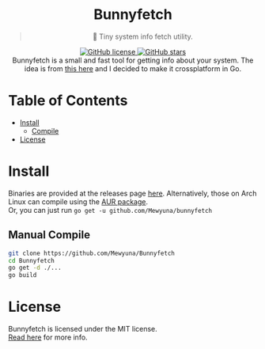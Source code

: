 <div align="center">
	<h1>Bunnyfetch</h1>
	<blockquote align="center">🐰 Tiny system info fetch utility.</blockquote>
	<p>
		<a href="https://github.com/Mewyuna/Bunnyfetch/blob/master/LICENSE">
			<img alt="GitHub license" src="https://img.shields.io/github/license/Mewyuna/Bunnyfetch?style=for-the-badge">
		</a>
		<a href="https://github.com/Mewyuna/Bunnyfetch/stargazers">
			<img alt="GitHub stars" src="https://img.shields.io/github/stars/Mewyuna/Bunnyfetch?style=for-the-badge">
		</a>
		<br>
<!--		<a href="https://github.com/Mewyuna/Bunnyfetch/actions">
			<img alt="Windows Build Status" src="https://img.shields.io/github/workflow/status/Mewyuna/Bunnyfetch/Windows%20Build?style=flat-square&logo=github&label=Windows">
		</a>
		<a href="https://github.com/Mewyuna/Bunnyfetch/actions">
			<img alt="GNU/Linux Build Status" src="https://img.shields.io/github/workflow/status/Mewyuna/Bunnyfetch/Linux%20Build?style=flat-square&logo=github&label=GNU/Linux">
		</a>
		<a href="https://github.com/Mewyuna/Bunnyfetch/actions">
			<img alt="MacOS Build Status" src="https://img.shields.io/github/workflow/status/Mewyuna/Bunnyfetch/MacOS%20Build?style=flat-square&logo=github&label=MacOS">
		</a>
		<br>-->
		Bunnyfetch is a small and fast tool for getting info about your system.
		The idea is from <a href="https://github.com/elenapan/dotfiles/blob/master/bin/bunnyfetch">this here</a> and I decided to make it crossplatform in Go.
	</p>
</div>

# Table of Contents
- [Install](#install)
  - [Compile](#compiling)
- [License](#license)

# Install
Binaries are provided at the releases page [here](https://github.com/Mewyuna/Bunnyfetch/releases).
Alternatively, those on Arch Linux can compile using the [AUR package](https://aur.archlinux.org/packages/bunnyfetch-git/).  
Or, you can just run `go get -u github.com/Mewyuna/bunnyfetch`

## Manual Compile
```sh
git clone https://github.com/Mewyuna/Bunnyfetch
cd Bunnyfetch
go get -d ./...
go build
```  

# License
Bunnyfetch is licensed under the MIT license.  
[Read here](LICENSE) for more info.
